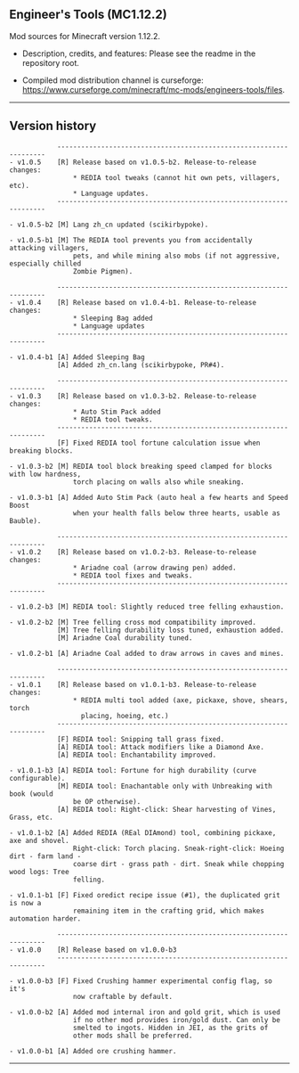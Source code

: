 
## Engineer's Tools (MC1.12.2)

Mod sources for Minecraft version 1.12.2.

- Description, credits, and features: Please see the readme in the repository root.

- Compiled mod distribution channel is curseforge: https://www.curseforge.com/minecraft/mc-mods/engineers-tools/files.

----
## Version history

                -------------------------------------------------------------------
    - v1.0.5    [R] Release based on v1.0.5-b2. Release-to-release changes:
                    * REDIA tool tweaks (cannot hit own pets, villagers, etc).
                    * Language updates.
                -------------------------------------------------------------------

    - v1.0.5-b2 [M] Lang zh_cn updated (scikirbypoke).

    - v1.0.5-b1 [M] The REDIA tool prevents you from accidentally attacking villagers,
                    pets, and while mining also mobs (if not aggressive, especially chilled
                    Zombie Pigmen).

                -------------------------------------------------------------------
    - v1.0.4    [R] Release based on v1.0.4-b1. Release-to-release changes:
                    * Sleeping Bag added
                    * Language updates
                -------------------------------------------------------------------

    - v1.0.4-b1 [A] Added Sleeping Bag
                [A] Added zh_cn.lang (scikirbypoke, PR#4).

                -------------------------------------------------------------------
    - v1.0.3    [R] Release based on v1.0.3-b2. Release-to-release changes:
                    * Auto Stim Pack added
                    * REDIA tool tweaks.
                -------------------------------------------------------------------
                [F] Fixed REDIA tool fortune calculation issue when breaking blocks.

    - v1.0.3-b2 [M] REDIA tool block breaking speed clamped for blocks with low hardness,
                    torch placing on walls also while sneaking.

    - v1.0.3-b1 [A] Added Auto Stim Pack (auto heal a few hearts and Speed Boost
                    when your health falls below three hearts, usable as Bauble).

                -------------------------------------------------------------------
    - v1.0.2    [R] Release based on v1.0.2-b3. Release-to-release changes:
                    * Ariadne coal (arrow drawing pen) added.
                    * REDIA tool fixes and tweaks.
                -------------------------------------------------------------------

    - v1.0.2-b3 [M] REDIA tool: Slightly reduced tree felling exhaustion.

    - v1.0.2-b2 [M] Tree felling cross mod compatibility improved.
                [M] Tree felling durability loss tuned, exhaustion added.
                [M] Ariadne Coal durability tuned.

    - v1.0.2-b1 [A] Ariadne Coal added to draw arrows in caves and mines.

                -------------------------------------------------------------------
    - v1.0.1    [R] Release based on v1.0.1-b3. Release-to-release changes:
                    * REDIA multi tool added (axe, pickaxe, shove, shears, torch
                      placing, hoeing, etc.)
                -------------------------------------------------------------------
                [F] REDIA tool: Snipping tall grass fixed.
                [A] REDIA tool: Attack modifiers like a Diamond Axe.
                [A] REDIA tool: Enchantability improved.

    - v1.0.1-b3 [A] REDIA tool: Fortune for high durability (curve configurable).
                [M] REDIA tool: Enachantable only with Unbreaking with book (would
                    be OP otherwise).
                [A] REDIA tool: Right-click: Shear harvesting of Vines, Grass, etc.

    - v1.0.1-b2 [A] Added REDIA (REal DIAmond) tool, combining pickaxe, axe and shovel.
                    Right-click: Torch placing. Sneak-right-click: Hoeing dirt - farm land -
                    coarse dirt - grass path - dirt. Sneak while chopping wood logs: Tree
                    felling.

    - v1.0.1-b1 [F] Fixed oredict recipe issue (#1), the duplicated grit is now a
                    remaining item in the crafting grid, which makes automation harder.

                -------------------------------------------------------------------
    - v1.0.0    [R] Release based on v1.0.0-b3
                -------------------------------------------------------------------

    - v1.0.0-b3 [F] Fixed Crushing hammer experimental config flag, so it's
                    now craftable by default.

    - v1.0.0-b2 [A] Added mod internal iron and gold grit, which is used
                    if no other mod provides iron/gold dust. Can only be
                    smelted to ingots. Hidden in JEI, as the grits of
                    other mods shall be preferred.

    - v1.0.0-b1 [A] Added ore crushing hammer.

----
